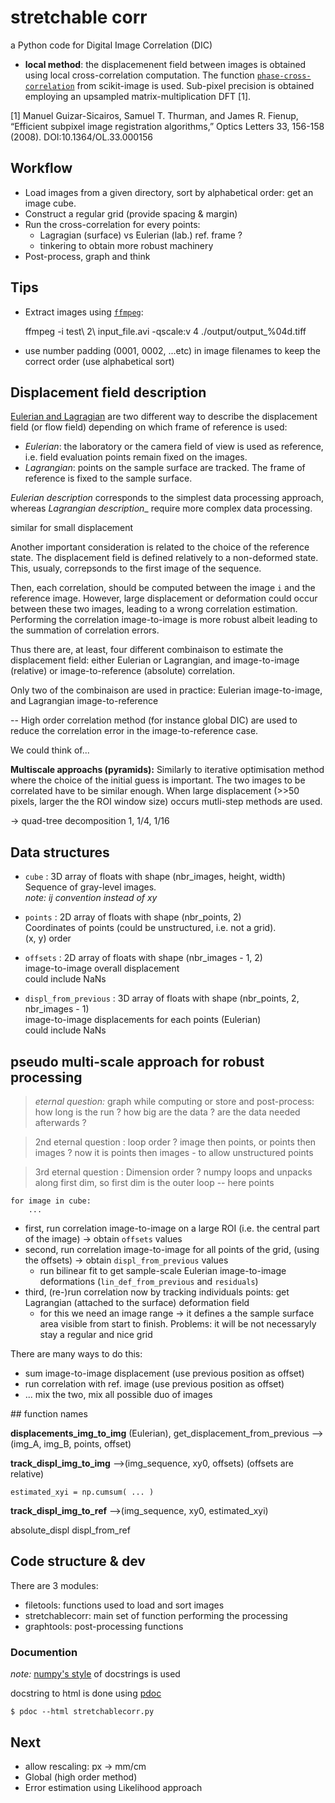 # stretchable corr

a Python code for Digital Image Correlation (DIC)

- **local method**: the displacemenent field between images is obtained using local cross-correlation computation. The function [`phase-cross-correlation`](https://scikit-image.org/docs/stable/api/skimage.registration.html#phase-cross-correlation) from scikit-image is used. Sub-pixel precision is obtained employing an upsampled matrix-multiplication DFT [1].

[1] Manuel Guizar-Sicairos, Samuel T. Thurman, and James R. Fienup, “Efficient subpixel image registration algorithms,” Optics Letters 33, 156-158 (2008). DOI:10.1364/OL.33.000156



## Workflow

- Load images from a given directory, sort by alphabetical order: get an image cube.
- Construct a regular grid (provide spacing & margin)
- Run the cross-correlation for every points:
    - Lagragian (surface) vs Eulerian (lab.) ref. frame ?
    - tinkering to obtain more robust machinery
- Post-process, graph and think


## Tips 

- Extract images using [`ffmpeg`](https://ffmpeg.org/):

    ffmpeg -i test\ 2\ input_file.avi -qscale:v 4  ./output/output_%04d.tiff

- use number padding (0001, 0002, ...etc) in image filenames to keep the correct order (use alphabetical sort)


## Displacement field description 

[Eulerian and Lagragian](https://en.wikipedia.org/wiki/Lagrangian_and_Eulerian_specification_of_the_flow_field) are two different way to describe the displacement field (or flow field) depending on which frame of reference is used:
- *Eulerian*: the laboratory or the camera field of view is used as reference, i.e. field evaluation points remain fixed on the images.
- *Lagrangian*: points on the sample surface are tracked. The frame of reference is fixed to the sample surface.

_Eulerian description_ corresponds to the simplest data processing approach, whereas _Lagrangian description__ require more complex data processing.

similar for small displacement


Another important consideration is related to the choice of the reference state. The displacement field is defined relatively to a non-deformed state. This, usualy, correpsonds to the first image of the sequence.

Then, each correlation, should be computed between the image `i` and the reference image. However, large displacement or deformation could occur between these two images, leading to a wrong correlation estimation. Performing the correlation image-to-image is more robust albeit leading to the summation of correlation errors.

Thus there are, at least, four different combinaison to estimate the displacement field: either Eulerian or Lagrangian, and image-to-image (relative) or image-to-reference (absolute) correlation.

Only two of the combinaison are used in practice: Eulerian image-to-image, and Lagrangian image-to-reference

--
High order correlation method (for instance global DIC) are used to reduce the correlation error in the image-to-reference case.

We could think of...



**Multiscale approachs (pyramids):**
Similarly to iterative optimisation method where the choice of the initial guess is important. The two images to be correlated have to be similar enough. When large displacement (>>50 pixels, larger the the ROI window size) occurs mutli-step methods are used. 

-> quad-tree decomposition 1, 1/4, 1/16


## Data structures

* `cube` : 3D array of floats with shape (nbr_images, height, width)  
    Sequence of gray-level images.  
    _note: ij convention instead of xy_

* `points` : 2D array of floats with shape (nbr_points, 2)  
    Coordinates of points (could be unstructured, i.e. not a grid).  
    (x, y) order

* `offsets` : 2D array of floats with shape (nbr_images - 1, 2)   
    image-to-image overall displacement  
    could include NaNs

* `displ_from_previous` : 3D array of floats with shape (nbr_points, 2, nbr_images - 1)  
    image-to-image displacements for each points (Eulerian)  
    could include NaNs

## pseudo multi-scale approach for robust processing


>_eternal question:_ graph while computing or store and post-process: how long is the run ? how big are the data ? are the data needed afterwards ?

> 2nd eternal question : loop order ? image then points, or points then images ?  now it is points then images - to allow unstructured points

> 3rd eternal question : Dimension order ? numpy loops and unpacks along first dim, so first dim is the outer loop -- here points

    for image in cube:
        ...

* first, run correlation image-to-image on a large ROI (i.e. the central part of the image) → obtain `offsets` values
* second, run correlation image-to-image for all points of the grid, (using the offsets) → obtain `displ_from_previous` values 
    - run bilinear fit to get sample-scale Eulerian image-to-image deformations (`lin_def_from_previous` and `residuals`)
* third, (re-)run correlation now by tracking individuals points: get Lagrangian (attached to the surface) deformation field 
    - for this we need an image range -> it defines a the sample surface area visible from start to finish. Problems: it will be not necessaryly stay a regular and nice grid

There are many ways to do this:  
* sum image-to-image displacement (use previous position as offset)
* run correlation with ref. image (use previous position as offset)
* ... mix the two, mix all possible duo of images

## function names

**displacements_img_to_img** (Eulerian), get_displacement_from_previous
-->(img_A, img_B, points, offset)

**track_displ_img_to_img**
-->(img_sequence, xy0, offsets) (offsets are relative)

    estimated_xyi = np.cumsum( ... )

**track_displ_img_to_ref**
-->(img_sequence, xy0, estimated_xyi)


absolute_displ
displ_from_ref




## Code structure & dev

There are 3 modules:
- filetools: functions used to load and sort images
- stretchablecorr: main set of function performing the processing
- graphtools: post-processing functions


### Documention


_note:_ [numpy's style](https://numpydoc.readthedocs.io/en/latest/format.html#docstring-standard) of docstrings is used

docstring to html is done using [pdoc](https://pdoc3.github.io/pdoc/)

    $ pdoc --html stretchablecorr.py


## Next

- allow rescaling: px -> mm/cm
- Global (high order method)
- Error estimation using Likelihood approach 


